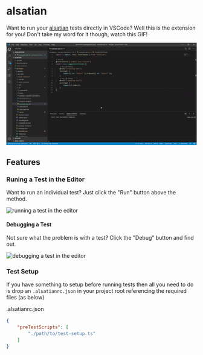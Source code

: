 # alsatian

Want to run your [alsatian](https://github.com/alsatian-test/alsatian/packages/alsatian) tests directly in VSCode? Well this is the extension for you! Don't take my word for it though, watch this GIF!

![running all tests in the editor](src/docs/running-all-tests.gif)

## Features

### Runing a Test in the Editor

Want to run an individual test? Just click the "Run" button above the method.

![running a test in the editor](src/docs/running-a-test.gif)

#### Debugging a Test

Not sure what the problem is with a test? Click the "Debug" button and find out.

![debugging a test in the editor](src/docs/debugging-a-test.gif)

### Test Setup

If you have something to setup before running tests then all you need to do is drop an `.alsatianrc.json` in your project root referencing the required files (as below)

.alsatianrc.json
```json
{
    "preTestScripts": [
        "./path/to/test-setup.ts"
    ]
}
```

